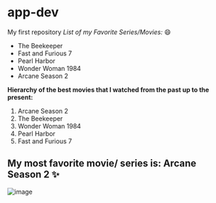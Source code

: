 # app-dev
My first repository
*List of my Favorite Series/Movies:* :smile:
- The Beekeeper
- Fast and Furious 7
- Pearl Harbor
- Wonder Woman 1984
- Arcane Season 2

**Hierarchy of the best movies that I watched from the past up to the present:**
1. Arcane Season 2
2. The Beekeeper
3. Wonder Woman 1984
4. Pearl Harbor
5. Fast and Furious 7

**My most favorite movie/ series is:**
 **Arcane Season 2** :sparkles: 
 -
![image](https://github.com/user-attachments/assets/9f4c4fc0-1875-48cd-8f13-7f85328be692)



